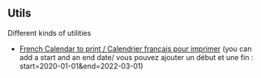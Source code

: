## Utils

Different kinds of utilities

- [French Calendar to print / Calendrier français pour imprimer](Calendars/index.html) (you can add a start and an end date/ vous pouvez ajouter un début et une fin : start=2020-01-01&end=2022-03-01)
